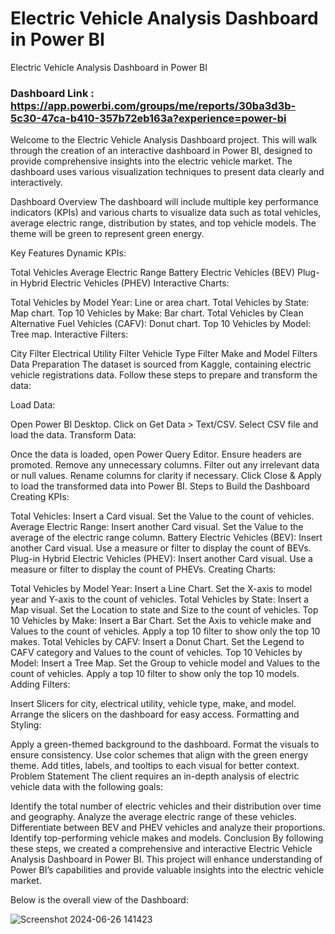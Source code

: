 
# Electric Vehicle Analysis Dashboard in Power BI

Electric Vehicle Analysis Dashboard in Power BI
### Dashboard Link : https://app.powerbi.com/groups/me/reports/30ba3d3b-5c30-47ca-b410-357b72eb163a?experience=power-bi
Welcome to the Electric Vehicle Analysis Dashboard project. This will walk through the creation of an interactive dashboard in Power BI, designed to provide comprehensive insights into the electric vehicle market. The dashboard uses various visualization techniques to present data clearly and interactively.

Dashboard Overview
The dashboard will include multiple key performance indicators (KPIs) and various charts to visualize data such as total vehicles, average electric range, distribution by states, and top vehicle models. The theme will be green to represent green energy.

Key Features
Dynamic KPIs:

Total Vehicles
Average Electric Range
Battery Electric Vehicles (BEV)
Plug-in Hybrid Electric Vehicles (PHEV)
Interactive Charts:

Total Vehicles by Model Year: Line or area chart.
Total Vehicles by State: Map chart.
Top 10 Vehicles by Make: Bar chart.
Total Vehicles by Clean Alternative Fuel Vehicles (CAFV): Donut chart.
Top 10 Vehicles by Model: Tree map.
Interactive Filters:

City Filter
Electrical Utility Filter
Vehicle Type Filter
Make and Model Filters
Data Preparation
The dataset is sourced from Kaggle, containing electric vehicle registrations data. Follow these steps to prepare and transform the data:

Load Data:

Open Power BI Desktop.
Click on Get Data > Text/CSV.
Select CSV file and load the data.
Transform Data:

Once the data is loaded, open Power Query Editor.
Ensure headers are promoted.
Remove any unnecessary columns.
Filter out any irrelevant data or null values.
Rename columns for clarity if necessary.
Click Close & Apply to load the transformed data into Power BI.
Steps to Build the Dashboard
Creating KPIs:

Total Vehicles:
Insert a Card visual.
Set the Value to the count of vehicles.
Average Electric Range:
Insert another Card visual.
Set the Value to the average of the electric range column.
Battery Electric Vehicles (BEV):
Insert another Card visual.
Use a measure or filter to display the count of BEVs.
Plug-in Hybrid Electric Vehicles (PHEV):
Insert another Card visual.
Use a measure or filter to display the count of PHEVs.
Creating Charts:

Total Vehicles by Model Year:
Insert a Line Chart.
Set the X-axis to model year and Y-axis to the count of vehicles.
Total Vehicles by State:
Insert a Map visual.
Set the Location to state and Size to the count of vehicles.
Top 10 Vehicles by Make:
Insert a Bar Chart.
Set the Axis to vehicle make and Values to the count of vehicles.
Apply a top 10 filter to show only the top 10 makes.
Total Vehicles by CAFV:
Insert a Donut Chart.
Set the Legend to CAFV category and Values to the count of vehicles.
Top 10 Vehicles by Model:
Insert a Tree Map.
Set the Group to vehicle model and Values to the count of vehicles.
Apply a top 10 filter to show only the top 10 models.
Adding Filters:

Insert Slicers for city, electrical utility, vehicle type, make, and model.
Arrange the slicers on the dashboard for easy access.
Formatting and Styling:

Apply a green-themed background to the dashboard.
Format the visuals to ensure consistency.
Use color schemes that align with the green energy theme.
Add titles, labels, and tooltips to each visual for better context.
Problem Statement
The client requires an in-depth analysis of electric vehicle data with the following goals:

Identify the total number of electric vehicles and their distribution over time and geography.
Analyze the average electric range of these vehicles.
Differentiate between BEV and PHEV vehicles and analyze their proportions.
Identify top-performing vehicle makes and models.
Conclusion
By following these steps, we created a comprehensive and interactive Electric Vehicle Analysis Dashboard in Power BI. This project will enhance understanding of Power BI’s capabilities and provide valuable insights into the electric vehicle market.

Below is the overall view of the Dashboard:

![Screenshot 2024-06-26 141423](https://github.com/SaranNodagala/ELECTRIC-_VEHICLE/assets/161497636/6b54a014-3122-4997-bc31-16f693c050cb)


